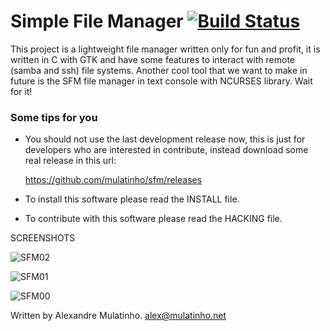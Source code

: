 Simple File Manager [![Build Status](https://travis-ci.org/mulatinho/sfm.svg?branch=master)](http://travis-ci.org/mulatinho/sfm)
===================

This project is a lightweight file manager written only for fun and profit,
it is written in C with GTK and have some features to interact with remote
(samba and ssh) file systems. Another cool tool that we want to make in future
is the SFM file manager in text console with NCURSES library. Wait for it!

### Some tips for you
* You should not use the last development release now, this is just for 
developers who are interested in contribute, instead download some real 
release in this url:

  https://github.com/mulatinho/sfm/releases

* To install this software please read the INSTALL file.
* To contribute with this software please read the HACKING file.

SCREENSHOTS

![SFM02](https://mulatinho.files.wordpress.com/2015/12/sfm02.png)

![SFM01](https://mulatinho.files.wordpress.com/2015/12/sfm01.png)

![SFM00](https://mulatinho.files.wordpress.com/2015/12/sfm00.png)

Written by
Alexandre Mulatinho. <alex@mulatinho.net> 
